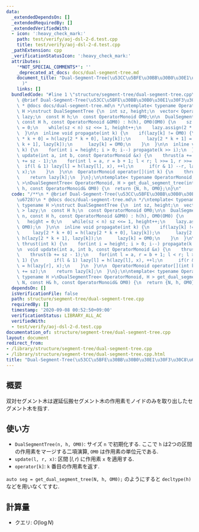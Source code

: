 ```yaml
---
data:
  _extendedDependsOn: []
  _extendedRequiredBy: []
  _extendedVerifiedWith:
  - icon: ':heavy_check_mark:'
    path: test/verify/aoj-dsl-2-d.test.cpp
    title: test/verify/aoj-dsl-2-d.test.cpp
  _pathExtension: cpp
  _verificationStatusIcon: ':heavy_check_mark:'
  attributes:
    '*NOT_SPECIAL_COMMENTS*': ''
    _deprecated_at_docs: docs/dual-segment-tree.md
    document_title: "Dual-Segment-Tree(\u53CC\u5BFE\u30BB\u30B0\u30E1\u30F3\u30C8\u6728\
      )"
    links: []
  bundledCode: "#line 1 \"structure/segment-tree/dual-segment-tree.cpp\"\n/**\n *\
    \ @brief Dual-Segment-Tree(\u53CC\u5BFE\u30BB\u30B0\u30E1\u30F3\u30C8\u6728)\n\
    \ * @docs docs/dual-segment-tree.md\n */\ntemplate< typename OperatorMonoid, typename\
    \ H >\nstruct DualSegmentTree {\n  int sz, height;\n  vector< OperatorMonoid >\
    \ lazy;\n  const H h;\n  const OperatorMonoid OM0;\n\n  DualSegmentTree(int n,\
    \ const H h, const OperatorMonoid &OM0) : h(h), OM0(OM0) {\n    sz = 1;\n    height\
    \ = 0;\n    while(sz < n) sz <<= 1, height++;\n    lazy.assign(2 * sz, OM0);\n\
    \  }\n\n  inline void propagate(int k) {\n    if(lazy[k] != OM0) {\n      lazy[2\
    \ * k + 0] = h(lazy[2 * k + 0], lazy[k]);\n      lazy[2 * k + 1] = h(lazy[2 *\
    \ k + 1], lazy[k]);\n      lazy[k] = OM0;\n    }\n  }\n\n  inline void thrust(int\
    \ k) {\n    for(int i = height; i > 0; i--) propagate(k >> i);\n  }\n\n  void\
    \ update(int a, int b, const OperatorMonoid &x) {\n    thrust(a += sz);\n    thrust(b\
    \ += sz - 1);\n    for(int l = a, r = b + 1; l < r; l >>= 1, r >>= 1) {\n    \
    \  if(l & 1) lazy[l] = h(lazy[l], x), ++l;\n      if(r & 1) --r, lazy[r] = h(lazy[r],\
    \ x);\n    }\n  }\n\n  OperatorMonoid operator[](int k) {\n    thrust(k += sz);\n\
    \    return lazy[k];\n  }\n};\n\ntemplate< typename OperatorMonoid, typename H\
    \ >\nDualSegmentTree< OperatorMonoid, H > get_dual_segment_tree(int N, const H&\
    \ h, const OperatorMonoid& OM0) {\n  return {N, h, OM0};\n}\n"
  code: "/**\n * @brief Dual-Segment-Tree(\u53CC\u5BFE\u30BB\u30B0\u30E1\u30F3\u30C8\
    \u6728)\n * @docs docs/dual-segment-tree.md\n */\ntemplate< typename OperatorMonoid,\
    \ typename H >\nstruct DualSegmentTree {\n  int sz, height;\n  vector< OperatorMonoid\
    \ > lazy;\n  const H h;\n  const OperatorMonoid OM0;\n\n  DualSegmentTree(int\
    \ n, const H h, const OperatorMonoid &OM0) : h(h), OM0(OM0) {\n    sz = 1;\n \
    \   height = 0;\n    while(sz < n) sz <<= 1, height++;\n    lazy.assign(2 * sz,\
    \ OM0);\n  }\n\n  inline void propagate(int k) {\n    if(lazy[k] != OM0) {\n \
    \     lazy[2 * k + 0] = h(lazy[2 * k + 0], lazy[k]);\n      lazy[2 * k + 1] =\
    \ h(lazy[2 * k + 1], lazy[k]);\n      lazy[k] = OM0;\n    }\n  }\n\n  inline void\
    \ thrust(int k) {\n    for(int i = height; i > 0; i--) propagate(k >> i);\n  }\n\
    \n  void update(int a, int b, const OperatorMonoid &x) {\n    thrust(a += sz);\n\
    \    thrust(b += sz - 1);\n    for(int l = a, r = b + 1; l < r; l >>= 1, r >>=\
    \ 1) {\n      if(l & 1) lazy[l] = h(lazy[l], x), ++l;\n      if(r & 1) --r, lazy[r]\
    \ = h(lazy[r], x);\n    }\n  }\n\n  OperatorMonoid operator[](int k) {\n    thrust(k\
    \ += sz);\n    return lazy[k];\n  }\n};\n\ntemplate< typename OperatorMonoid,\
    \ typename H >\nDualSegmentTree< OperatorMonoid, H > get_dual_segment_tree(int\
    \ N, const H& h, const OperatorMonoid& OM0) {\n  return {N, h, OM0};\n}\n"
  dependsOn: []
  isVerificationFile: false
  path: structure/segment-tree/dual-segment-tree.cpp
  requiredBy: []
  timestamp: '2020-09-08 00:52:50+09:00'
  verificationStatus: LIBRARY_ALL_AC
  verifiedWith:
  - test/verify/aoj-dsl-2-d.test.cpp
documentation_of: structure/segment-tree/dual-segment-tree.cpp
layout: document
redirect_from:
- /library/structure/segment-tree/dual-segment-tree.cpp
- /library/structure/segment-tree/dual-segment-tree.cpp.html
title: "Dual-Segment-Tree(\u53CC\u5BFE\u30BB\u30B0\u30E1\u30F3\u30C8\u6728)"
---
```

## 概要
双対セグメント木は遅延伝搬セグメント木の作用素モノイドのみを取り出したセグメント木を指す.

## 使い方

* `DualSegmentTree(n, h, OM0)`: サイズ `n` で初期化する. ここで `h` は2つの区間の作用素をマージする二項演算, `OM0` は作用素の単位元である.
* `update(l, r, x)`: 区間 $[l, r)$ に作用素 `x` を適用する.
* `operator[k]`: `k` 番目の作用素を返す.

`auto seg = get_dual_segment_tree(N, h, OM0);` のようにすると `decltype(h)` などを用いなくてすむ.

## 計算量

* クエリ: $O(\log N)$
